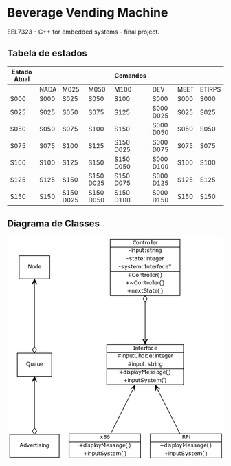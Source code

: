 # Beverage Vending Machine

EEL7323 - C++ for embedded systems - final project.

## Tabela de estados

| Estado Atual |      |           |           | Comandos  |           |      |        |
|--------------|------|-----------|-----------|-----------|-----------|------|--------|
|              | NADA | M025      | M050      | M100      | DEV       | MEET | ETIRPS |
| S000         | S000 | S025      | S050      | S100      | S000      | S000 | S000   |
| S025         | S025 | S050      | S075      | S125      | S000 D025 | S025 | S025   |
| S050         | S050 | S075      | S100      | S150      | S000 D050 | S050 | S050   |
| S075         | S075 | S100      | S125      | S150 D025 | S000 D075 | S075 | S075   |
| S100         | S100 | S125      | S150      | S150 D050 | S000 D100 | S100 | S100   |
| S125         | S125 | S150      | S150 D025 | S150 D075 | S000 D125 | S125 | S125   |
| S150         | S150 | S150 D025 | S150 D050 | S150 D100 | S000 D150 | S150 | S150   |

## Diagrama de Classes

<!-- ![alt text](https://github.com/kobarion/Vending-Machine/blob/master/images/classdiagramv2.png "class diagram") -->

<p align="center"> 
<img src="https://github.com/kobarion/Vending-Machine/blob/master/images/classdiagramv1.png">
</p>
